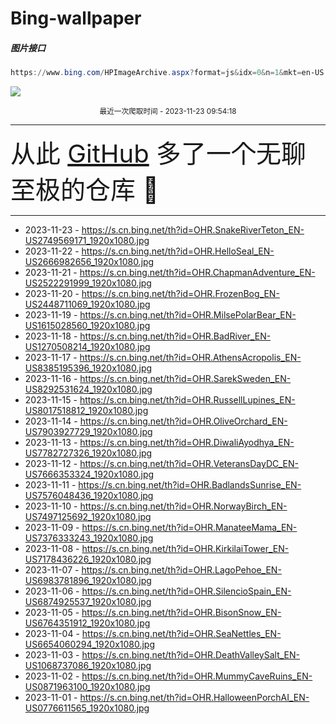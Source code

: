 # Bing-wallpaper

##### 图片接口

```powershell
https://www.bing.com/HPImageArchive.aspx?format=js&idx=0&n=1&mkt=en-US
```

 ![](https://s.cn.bing.net/th?id=OHR.SnakeRiverTeton_EN-US2749569171_1920x1080.jpg)

<p align='center' >
    <small>
        最近一次爬取时间 - 2023-11-23 09:54:18
    </small>
    <br>
    <hr>
    <font size=7>
        <small>
           从此 <a href='https://github.com/'>GitHub</a> 多了一个无聊至极的仓库  🍳
        </small>
    </font>
    <hr>
</p>


- 2023-11-23 - https://s.cn.bing.net/th?id=OHR.SnakeRiverTeton_EN-US2749569171_1920x1080.jpg 
- 2023-11-22 - https://s.cn.bing.net/th?id=OHR.HelloSeal_EN-US2666982656_1920x1080.jpg 
- 2023-11-21 - https://s.cn.bing.net/th?id=OHR.ChapmanAdventure_EN-US2522291999_1920x1080.jpg 
- 2023-11-20 - https://s.cn.bing.net/th?id=OHR.FrozenBog_EN-US2448711069_1920x1080.jpg 
- 2023-11-19 - https://s.cn.bing.net/th?id=OHR.MilsePolarBear_EN-US1615028560_1920x1080.jpg 
- 2023-11-18 - https://s.cn.bing.net/th?id=OHR.BadRiver_EN-US1270508214_1920x1080.jpg 
- 2023-11-17 - https://s.cn.bing.net/th?id=OHR.AthensAcropolis_EN-US8385195396_1920x1080.jpg 
- 2023-11-16 - https://s.cn.bing.net/th?id=OHR.SarekSweden_EN-US8292531624_1920x1080.jpg 
- 2023-11-15 - https://s.cn.bing.net/th?id=OHR.RussellLupines_EN-US8017518812_1920x1080.jpg 
- 2023-11-14 - https://s.cn.bing.net/th?id=OHR.OliveOrchard_EN-US7903927729_1920x1080.jpg 
- 2023-11-13 - https://s.cn.bing.net/th?id=OHR.DiwaliAyodhya_EN-US7782727326_1920x1080.jpg 
- 2023-11-12 - https://s.cn.bing.net/th?id=OHR.VeteransDayDC_EN-US7666353324_1920x1080.jpg 
- 2023-11-11 - https://s.cn.bing.net/th?id=OHR.BadlandsSunrise_EN-US7576048436_1920x1080.jpg 
- 2023-11-10 - https://s.cn.bing.net/th?id=OHR.NorwayBirch_EN-US7497125692_1920x1080.jpg 
- 2023-11-09 - https://s.cn.bing.net/th?id=OHR.ManateeMama_EN-US7376333243_1920x1080.jpg 
- 2023-11-08 - https://s.cn.bing.net/th?id=OHR.KirkilaiTower_EN-US7178436226_1920x1080.jpg 
- 2023-11-07 - https://s.cn.bing.net/th?id=OHR.LagoPehoe_EN-US6983781896_1920x1080.jpg 
- 2023-11-06 - https://s.cn.bing.net/th?id=OHR.SilencioSpain_EN-US6874925537_1920x1080.jpg 
- 2023-11-05 - https://s.cn.bing.net/th?id=OHR.BisonSnow_EN-US6764351912_1920x1080.jpg 
- 2023-11-04 - https://s.cn.bing.net/th?id=OHR.SeaNettles_EN-US6654060294_1920x1080.jpg 
- 2023-11-03 - https://s.cn.bing.net/th?id=OHR.DeathValleySalt_EN-US1068737086_1920x1080.jpg 
- 2023-11-02 - https://s.cn.bing.net/th?id=OHR.MummyCaveRuins_EN-US0871963100_1920x1080.jpg 
- 2023-11-01 - https://s.cn.bing.net/th?id=OHR.HalloweenPorchAI_EN-US0776611565_1920x1080.jpg 
